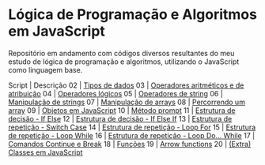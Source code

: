 # Lógica de Programação e Algoritmos em JavaScript
 
Repositório em andamento com códigos diversos resultantes do meu estudo de lógica de programação e algoritmos, utilizando o JavaScript como linguagem base.

Script | Descrição 
02 | [Tipos de dados](https://github.com/michelelozada/Logica-de-Programacao-e-Algoritmos-em-JavaScript/blob/main/02-Tipos-de-Dados.js)
03 | [Operadores aritméticos e de atribuição](https://github.com/michelelozada/Logica-de-Programacao-e-Algoritmos-em-JavaScript/blob/main/03-Operadores-Aritmeticos-e-de-Atribuicao.JS)
04 | [Operadores lógicos](https://github.com/michelelozada/Logica-de-Programacao-e-Algoritmos-em-JavaScript/blob/main/04-Operadores-Logicos.js)
05 | [Operadores de string](https://github.com/michelelozada/Logica-de-Programacao-e-Algoritmos-em-JavaScript/blob/main/05-Operadores-de-String.js)
06 | [Manipulação de strings](https://github.com/michelelozada/Logica-de-Programacao-e-Algoritmos-em-JavaScript/blob/main/06-Manipulacao-de-Strings.js)
07 | [Manipulação de arrays](https://github.com/michelelozada/Logica-de-Programacao-e-Algoritmos-em-JavaScript/blob/main/07-Manipulacao-de-Arrays.js)
08 | [Percorrendo um array](https://github.com/michelelozada/Logica-de-Programacao-e-Algoritmos-em-JavaScript/blob/main/08-Percorrendo-um-Array.js)
09 | [Objetos em JavaScript](https://github.com/michelelozada/Logica-de-Programacao-e-Algoritmos-em-JavaScript/blob/main/09-Objetos.js)
10 | [Método prompt](https://github.com/michelelozada/Logica-de-Programacao-e-Algoritmos-em-JavaScript/blob/main/10-Metodo-Prompt.js)
11 | [Estrutura de decisão - If Else](https://github.com/michelelozada/Logica-de-Programacao-e-Algoritmos-em-JavaScript/blob/main/11-Estrutura-Decisao-If-Else.js)
12 | [Estrutura de decisão - If Else If](https://github.com/michelelozada/Logica-de-Programacao-e-Algoritmos-em-JavaScript/blob/main/12-Estrutura-Decisao-If-Else-If.js)
13 | [Estrutura de repetição - Switch Case](https://github.com/michelelozada/Logica-de-Programacao-e-Algoritmos-em-JavaScript/blob/main/13-Estrutura-Decisao-Switch-Case.js)
14 | [Estrutura de repetição - Loop For](https://github.com/michelelozada/Logica-de-Programacao-e-Algoritmos-em-JavaScript/blob/main/14-Estrutura-Repeticao-Loop-For.js)
15 | [Estrutura de repetição - Loop While](https://github.com/michelelozada/Logica-de-Programacao-e-Algoritmos-em-JavaScript/blob/main/15-Estrutura-Repeticao-Loop-While.js)
16 | [Estrutura de repetição - Loop Do... While](https://github.com/michelelozada/Logica-de-Programacao-e-Algoritmos-em-JavaScript/blob/main/16-Estrutura-Repeticao-Loop-Do-While.js)
17 | [Comandos Continue e Break](https://github.com/michelelozada/Logica-de-Programacao-e-Algoritmos-em-JavaScript/blob/main/17-Comandos-Continue-e-Break.js)
18 | [Funções](https://github.com/michelelozada/Logica-de-Programacao-e-Algoritmos-em-JavaScript/blob/main/18-Funcoes.js)
19 | [Arrow functions](https://github.com/michelelozada/Logica-de-Programacao-e-Algoritmos-em-JavaScript/blob/main/19-Arrow-Functions.js)
20 | [(Extra) Classes em JavaScript](https://github.com/michelelozada/Logica-de-Programacao-e-Algoritmos-em-JavaScript/blob/main/20-(Extra)Classes-em-JS.js)